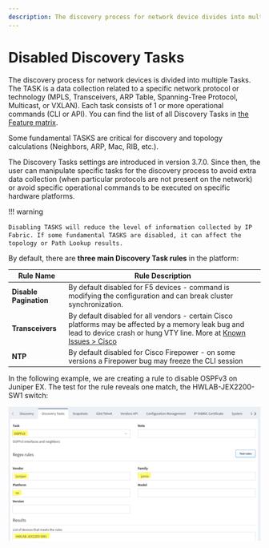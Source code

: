 ```yaml
---
description: The discovery process for network device divides into multiple Tasks. The TASK is a data collection related to a specific network protocol or technology
---
```


# Disabled Discovery Tasks

The discovery process for network devices is divided into multiple Tasks.
The TASK is a data collection related to a specific network protocol or
technology (MPLS, Transceivers, ARP Table, Spanning-Tree Protocol,
Multicast, or VXLAN). Each task consists of 1 or more operational
commands (CLI or API). You can find the list of all Discovery Tasks
in [the Feature matrix](https://matrix.ipfabric.io).

Some fundamental TASKS are critical for discovery and topology calculations (Neighbors, ARP, Mac, RIB, etc.).

The Discovery Tasks settings are introduced in version 3.7.0. Since
then, the user can manipulate specific tasks for the discovery process
to avoid extra data collection (when particular protocols are not
present on the network) or avoid specific operational commands to be
executed on specific hardware platforms.

!!! warning

    Disabling TASKS will reduce the level of information collected by IP Fabric. If some fundamental TASKS are disabled, it can affect the topology or Path Lookup results.

By default, there are **three main Discovery Task rules** in the
platform:

| **Rule Name**          | **Rule Description**                                                                                                                                                                                                 |
| ---------------------- | -------------------------------------------------------------------------------------------------------------------------------------------------------------------------------------------------------------------- |
| **Disable Pagination** | By default disabled for F5 devices - command is modifying the configuration and can break cluster synchronization.                                                                                                   |
| **Transceivers**       | By default disabled for all vendors - certain Cisco platforms may be affected by a memory leak bug and lead to device crash or hung VTY line. More at [Known Issues \> Cisco](../../../support/known_issues/Vendors/cisco/index.md) |
| **NTP**                | By default disabled for Cisco Firepower - on some versions a Firepower bug may freeze the CLI session                                                                                                                |

In the following example, we are creating a rule to disable OSPFv3 on
Juniper EX. The test for the rule reveals one match, the
HWLAB-JEX2200-SW1 switch:

![Discovery Tasks settings in IP Fabric](./1936130053.png "Discovery Tasks settings in IP Fabric")


